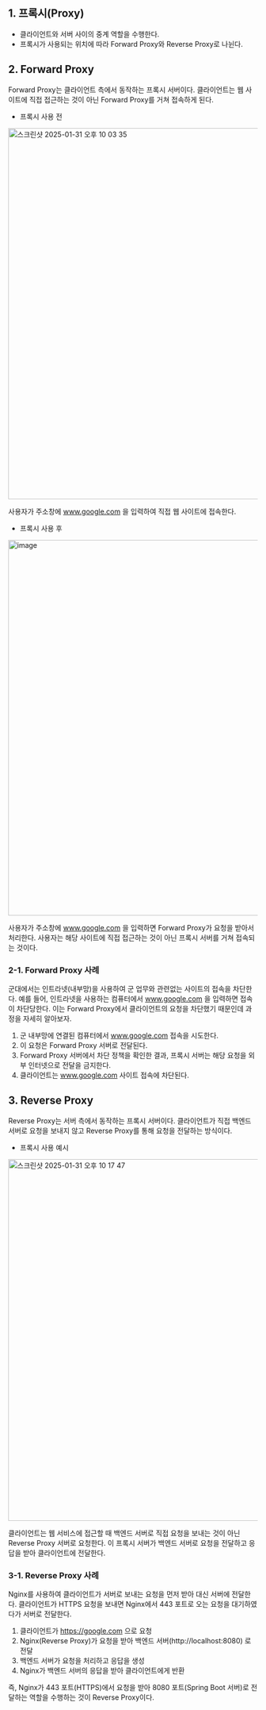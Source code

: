 ## 1. 프록시(Proxy)
- 클라이언트와 서버 사이의 중계 역할을 수행한다.
- 프록시가 사용되는 위치에 따라 Forward Proxy와 Reverse Proxy로 나뉜다.

## 2. Forward Proxy
Forward Proxy는 클라이언트 측에서 동작하는 프록시 서버이다. 클라이언트는 웹 사이트에 직접 접근하는 것이 아닌 Forward Proxy를 거쳐 접속하게 된다.

- 프록시 사용 전
<img width="748" alt="스크린샷 2025-01-31 오후 10 03 35" src="https://github.com/user-attachments/assets/79de1a15-2ded-4bb6-ac47-754519928026" />

사용자가 주소창에 www.google.com 을 입력하여 직접 웹 사이트에 접속한다.

- 프록시 사용 후
<img width="757" alt="image" src="https://github.com/user-attachments/assets/a0df6c5d-79d9-4087-8c71-db1251022c45" />

사용자가 주소창에 www.google.com 을 입력하면 Forward Proxy가 요청을 받아서 처리한다. 사용자는 해당 사이트에 직접 접근하는 것이 아닌 프록시 서버를 거쳐 접속되는 것이다.

### 2-1. Forward Proxy 사례
군대에서는 인트라넷(내부망)을 사용하여 군 업무와 관련없는 사이트의 접속을 차단한다. 예를 들어, 인트라넷을 사용하는 컴퓨터에서 www.google.com 을 입력하면 접속이 차단당한다. 이는 Forward Proxy에서 클라이언트의 요청을 차단했기 때문인데 과정을 자세히 알아보자.
1. 군 내부망에 연결된 컴퓨터에서 www.google.com 접속을 시도한다.
2. 이 요청은 Forward Proxy 서버로 전달된다.
3. Forward Proxy 서버에서 차단 정책을 확인한 결과, 프록시 서버는 해당 요청을 외부 인터넷으로 전달을 금지한다.
4. 클라이언트는 www.google.com 사이트 접속에 차단된다.

## 3. Reverse Proxy
Reverse Proxy는 서버 측에서 동작하는 프록시 서버이다. 클라이언트가 직접 백엔드 서버로 요청을 보내지 않고 Reverse Proxy를 통해 요청을 전달하는 방식이다.

- 프록시 사용 예시
<img width="729" alt="스크린샷 2025-01-31 오후 10 17 47" src="https://github.com/user-attachments/assets/96d650de-1a72-4936-87d9-b735b464e8d0" />

클라이언트는 웹 서비스에 접근할 때 백엔드 서버로 직접 요청을 보내는 것이 아닌 Reverse Proxy 서버로 요청한다. 이 프록시 서버가 백엔드 서버로 요청을 전달하고 응답을 받아 클라이언트에 전달한다.

### 3-1. Reverse Proxy 사례
Nginx를 사용하여 클라이언트가 서버로 보내는 요청을 먼저 받아 대신 서버에 전달한다. 클라이언트가 HTTPS 요청을 보내면 Nginx에서 443 포트로 오는 요청을 대기하였다가 서버로 전달한다.
1. 클라이언트가 https://google.com 으로 요청
2. Nginx(Reverse Proxy)가 요청을 받아 백엔드 서버(http://localhost:8080) 로 전달
3. 백엔드 서버가 요청을 처리하고 응답을 생성
4. Nginx가 백엔드 서버의 응답을 받아 클라이언트에게 반환

즉, Nginx가 443 포트(HTTPS)에서 요청을 받아 8080 포트(Spring Boot 서버)로 전달하는 역할을 수행하는 것이 Reverse Proxy이다.
